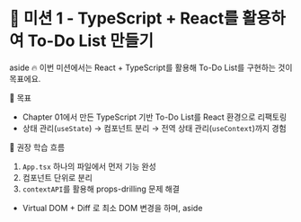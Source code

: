# 🍠 미션 1 - TypeScript + React를 활용하여 To-Do List 만들기

aside
🔥 이번 미션에서는 React + TypeScript를 활용해 To-Do List를 구현하는 것이 목표에요.

 📌 목표 
- Chapter 01에서 만든 TypeScript 기반 To-Do List를 React 환경으로 리팩토링
- 상태 관리(`useState`) → 컴포넌트 분리 → 전역 상태 관리(`useContext`)까지 경험
 
 
 📌 권장 학습 흐름
 1. `App.tsx` 하나의 파일에서 먼저 기능 완성
 2. 컴포넌트 단위로 분리
 3. `contextAPI`를 활용해 props-drilling 문제 해결
 
- Virtual DOM + Diff 로 최소 DOM 변경을 하며,
aside
